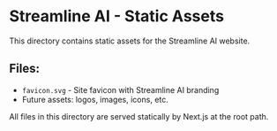 # Streamline AI - Static Assets

This directory contains static assets for the Streamline AI website.

## Files:
- `favicon.svg` - Site favicon with Streamline AI branding
- Future assets: logos, images, icons, etc.

All files in this directory are served statically by Next.js at the root path.

